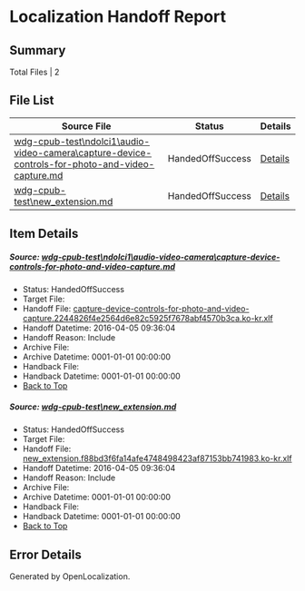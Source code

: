 # <a name='report-top'></a> Localization Handoff Report

## Summary
 Total Files | 2

## File List
 Source File | Status | Details 
 ----------- | ------ | ------- 
 [wdg-cpub-test\ndolci1\audio-video-camera\capture-device-controls-for-photo-and-video-capture.md](https://github.com/OpenLocalizationOrg/wdg-cpub-test/blob/9184e189ff98e07b33ac01badcd7e5a0645a6395/wdg-cpub-test/ndolci1/audio-video-camera/capture-device-controls-for-photo-and-video-capture.md) | HandedOffSuccess | [Details](#f38a4a4b6a02ce80b2cc251fb01afe743f17bf1b205)
 [wdg-cpub-test\new_extension.md](https://github.com/OpenLocalizationOrg/wdg-cpub-test/blob/04c9c004728d8e4dc0cd570bf4e1b4a6ac327dfc/wdg-cpub-test/new_extension.md) | HandedOffSuccess | [Details](#b7e8d8638d928212045c967a4455299abc12643d1672)

## Item Details
##### <a name='f38a4a4b6a02ce80b2cc251fb01afe743f17bf1b205'></a> Source: [wdg-cpub-test\ndolci1\audio-video-camera\capture-device-controls-for-photo-and-video-capture.md](https://github.com/OpenLocalizationOrg/wdg-cpub-test/blob/9184e189ff98e07b33ac01badcd7e5a0645a6395/wdg-cpub-test/ndolci1/audio-video-camera/capture-device-controls-for-photo-and-video-capture.md)
* Status: HandedOffSuccess
* Target File: 
* Handoff File: [capture-device-controls-for-photo-and-video-capture.2244826f4e2564d6e82c5925f7678abf4570b3ca.ko-kr.xlf](https://github.com/OpenLocalizationOrg/olhandoff/blob/3e2bb2f5e936567cb2c871960374b9e61706b665/ol-handoff/OpenLocalizationOrg/wdg-cpub-test.ko-kr/master/capture-device-controls-for-photo-and-video-capture.2244826f4e2564d6e82c5925f7678abf4570b3ca.ko-kr.xlf)
* Handoff Datetime: 2016-04-05 09:36:04
* Handoff Reason: Include
* Archive File: 
* Archive Datetime: 0001-01-01 00:00:00
* Handback File: 
* Handback Datetime: 0001-01-01 00:00:00
* [Back to Top](#report-top)

##### <a name='b7e8d8638d928212045c967a4455299abc12643d1672'></a> Source: [wdg-cpub-test\new_extension.md](https://github.com/OpenLocalizationOrg/wdg-cpub-test/blob/04c9c004728d8e4dc0cd570bf4e1b4a6ac327dfc/wdg-cpub-test/new_extension.md)
* Status: HandedOffSuccess
* Target File: 
* Handoff File: [new_extension.f88bd3f6fa14afe4748498423af87153bb741983.ko-kr.xlf](https://github.com/OpenLocalizationOrg/olhandoff/blob/3e2bb2f5e936567cb2c871960374b9e61706b665/ol-handoff/OpenLocalizationOrg/wdg-cpub-test.ko-kr/master/new_extension.f88bd3f6fa14afe4748498423af87153bb741983.ko-kr.xlf)
* Handoff Datetime: 2016-04-05 09:36:04
* Handoff Reason: Include
* Archive File: 
* Archive Datetime: 0001-01-01 00:00:00
* Handback File: 
* Handback Datetime: 0001-01-01 00:00:00
* [Back to Top](#report-top)


## Error Details

Generated by OpenLocalization.
